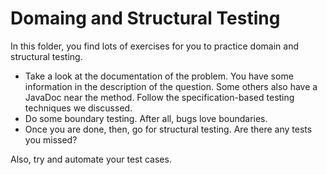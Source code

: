 # Domaing and Structural Testing
In this folder, you find lots of exercises for you to practice domain and structural testing.

- Take a look at the documentation of the problem. You have some information in the description of the question. Some others also have a JavaDoc near the method. Follow the specification-based testing techniques we discussed.
- Do some boundary testing. After all, bugs love boundaries.
- Once you are done, then, go for structural testing. Are there any tests you missed?

Also, try and automate your test cases.
